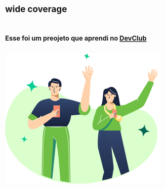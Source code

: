 <h1>wide coverage</h1>
<br>
<h2>Esse foi um preojeto que aprendi no <a href="https://rodolfomori.com.br/devclub">DevClub</a></h2>
<br>
<img src="https://github.com/luizfernando04/wide-coverage/blob/main/(Positive)%20Congratulation%20You%20get%2040%20point%20for%20your%20ride%20(1).png?raw=true" />
